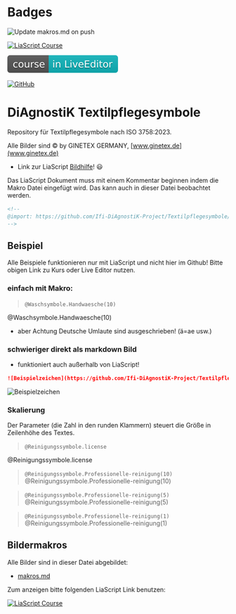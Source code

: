 <!--
author: Volker Göhler
version: 0.0.2
comment: This repository is a collection of textile care signs for the DiAgnostiK Project
@import: https://github.com/Ifi-DiAgnostiK-Project/Textilpflegesymbole/blob/main/makros.md?raw=true
attribute: all images: © by GINETEX GERMANY, www.ginetex.de


-->

# Badges

![Update makros.md on push](https://github.com/Ifi-DiAgnostiK-Project/Textilpflegesymbole/actions/workflows/github_workflows_update-makros.yml/badge.svg)

[![LiaScript Course](https://raw.githubusercontent.com/LiaScript/LiaScript/master/badges/course.svg)](https://liascript.github.io/course/?https://github.com/Ifi-DiAgnostiK-Project/Textilpflegesymbole/blob/main/README.md?raw=true)

[![LiaScript LiveEditor](https://raw.githubusercontent.com/LiaScript/LiaScript/refs/heads/development/badges/editor.svg)](https://liascript.github.io/LiveEditor/?/show/file/https://github.com/Ifi-DiAgnostiK-Project/Textilpflegesymbole/blob/main/README.md?raw=true)

[![GitHub](https://img.shields.io/badge/Ansehen%20auf-GitHub-181717?logo=github)](https://github.com/Ifi-DiAgnostiK-Project/Textilpflegesymbole/blob/main/README.md)

# DiAgnostiK Textilpflegesymbole

Repository für Textilpflegesymbole nach ISO 3758:2023.

Alle Bilder sind © by GINETEX GERMANY, [www.ginetex.de](www.ginetex.de)

- Link zur LiaScript [Bildhilfe](https://liascript.github.io/course/?https://raw.githubusercontent.com/liaScript/docs/master/README.md#24)! 😃

Das  LiaScript Dokument muss mit einem Kommentar beginnen indem die Makro Datei eingefügt wird. Das kann auch in dieser Datei beobachtet werden.

```markdown
<!--
@import: https://github.com/Ifi-DiAgnostiK-Project/Textilpflegesymbole/blob/main/makros.md?raw=true
-->
```

## Beispiel

Alle Beispiele funktionieren nur mit LiaScript und nicht hier im Github! Bitte obigen Link zu Kurs oder Live Editor nutzen.

### einfach mit Makro:

> `@Waschsymbole.Handwaesche(10)`

@Waschsymbole.Handwaesche(10)

- aber Achtung Deutsche Umlaute sind ausgeschrieben! (ä=ae usw.)

### schwieriger direkt als markdown Bild

- funktioniert auch außerhalb von LiaScript!

```md
![Beispielzeichen](https://github.com/Ifi-DiAgnostiK-Project/Textilpflegesymbole/blob/main/Trocknersymbole/Trocknen.jpg?raw=true)<!-- style="height: 10rem;" -->
```

![Beispielzeichen](https://github.com/Ifi-DiAgnostiK-Project/Textilpflegesymbole/blob/main/Waschsymbole/Handwaesche-max-40-grad.png?raw=true)<!-- style="height: 10rem;" -->

### Skalierung

Der Parameter (die Zahl in den runden Klammern) steuert die Größe in Zeilenhöhe des Textes.

> `@Reinigungssymbole.license`

@Reinigungssymbole.license

> `@Reinigungssymbole.Professionelle-reinigung(10)`
@Reinigungssymbole.Professionelle-reinigung(10)

> `@Reinigungssymbole.Professionelle-reinigung(5)`
@Reinigungssymbole.Professionelle-reinigung(5)

> `@Reinigungssymbole.Professionelle-reinigung(1)`
@Reinigungssymbole.Professionelle-reinigung(1)

## Bildermakros

Alle Bilder sind in dieser Datei abgebildet:

- [makros.md](https://github.com/Ifi-DiAgnostiK-Project/Textilpflegesymbole/blob/main/makros.md)

Zum anzeigen bitte folgenden LiaScript Link benutzen:

[![LiaScript Course](https://raw.githubusercontent.com/LiaScript/LiaScript/master/badges/course.svg)](https://github.com/Ifi-DiAgnostiK-Project/Textilpflegesymbole/blob/main/makros.md?raw=true)
